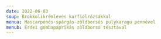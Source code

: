 ```yaml
---
date: 2022-06-03
soup: Brokkolikrémleves karfiolrózsákkal
menua: Mascarpónés-spárgás-zöldborsós pulykaragu pennével
menub: Erdei gombapaprikás zöldborsó tésztával
---
```

